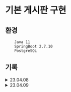 # 기본 게시판 구현

## 환경

```
    Java 11
    SpringBoot 2.7.10
    PostgreSQL
```
    
## 기록

<details>
<summary>23.04.08</summary>

- [x] 프로젝트 생성 
- [x] DB 연동 
- [x] Member Entity 생성 

</details>
<details>
<summary>23.04.09</summary>

- [x] DTO 에서 toEntity 처리
- [x] MemberController POST Method 틀 생성
- [x] MemberController POST, GET, DELETE 구현


<ul>
<li>SpringBoot 프로젝트 흐름 이해 필요</li>
<li>Lombok 어노테이션 공부</li>
<li>response 방식 찾아보기 >> ResponseEntity 사용</li>
<li>Java Collection, Generic 공부</li>
<li>Entity 수정할 때 접근 방법, 수정 방식 찾아보기(update 메소드?)</li>
</ul>
</details>